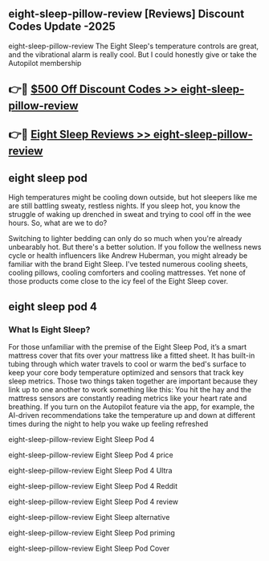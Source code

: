 ## eight-sleep-pillow-review [Reviews​] Discount Codes Update -2025

eight-sleep-pillow-review The Eight Sleep's temperature controls are great, and the vibrational alarm is really cool. But I could honestly give or take the Autopilot membership

## 👉🔴 [$500 Off Discount Codes >> eight-sleep-pillow-review](http://download.freeplayer.one?title=eight-sleep-pillow-review&ref=18-ES)

## 👉🔴 [Eight Sleep Reviews >> eight-sleep-pillow-review](http://download.freeplayer.one?title=eight-sleep-pillow-review&ref=18-ES)

## eight sleep pod

High temperatures might be cooling down outside, but hot sleepers like me are still battling sweaty, restless nights. If you sleep hot, you know the struggle of waking up drenched in sweat and trying to cool off in the wee hours. So, what are we to do?

Switching to lighter bedding can only do so much when you're already unbearably hot. But there's a better solution. If you follow the wellness news cycle or health influencers like Andrew Huberman, you might already be familiar with the brand Eight Sleep. I've tested numerous cooling sheets, cooling pillows, cooling comforters and cooling mattresses. Yet none of those products come close to the icy feel of the Eight Sleep cover.

## eight sleep pod 4

### What Is Eight Sleep?

For those unfamiliar with the premise of the Eight Sleep Pod, it’s a smart mattress cover that fits over your mattress like a fitted sheet. It has built-in tubing through which water travels to cool or warm the bed's surface to keep your core body temperature optimized and sensors that track key sleep metrics. Those two things taken together are important because they link up to one another to work something like this: You hit the hay and the mattress sensors are constantly reading metrics like your heart rate and breathing. If you turn on the Autopilot feature via the app, for example, the AI-driven recommendations take the temperature up and down at different times during the night to help you wake up feeling refreshed

eight-sleep-pillow-review Eight Sleep Pod 4

eight-sleep-pillow-review Eight Sleep Pod 4 price

eight-sleep-pillow-review Eight Sleep Pod 4 Ultra

eight-sleep-pillow-review Eight Sleep Pod 4 Reddit

eight-sleep-pillow-review Eight Sleep Pod 4 review

eight-sleep-pillow-review Eight Sleep alternative

eight-sleep-pillow-review Eight Sleep Pod priming

eight-sleep-pillow-review Eight Sleep Pod Cover